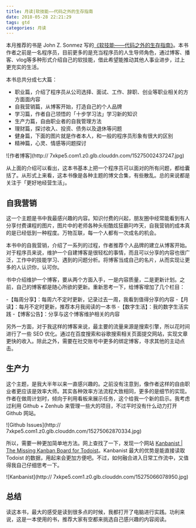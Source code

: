```yaml
---
title: 月读|软技能——代码之外的生存指南
date: 2018-05-28 22:21:29
tags: gtd
categories: 月读
---
```


本月推荐的书是 John Z. Sonmez 写的[《软技能——代码之外的生存指南》](https://book.douban.com/subject/26835090/)。本书作者之前是一名程序员，目前更多的是充当程序员的人生导师角色，通过博客、播客、vlog等多种形式介绍自己的软技能，借此希望能推动其他人事业进步，过上更充实的生活。

本书总共分成七大篇：

- 职业篇，介绍了程序员从公司选择、面试、工作、辞职、创业等职业相关的方方面面内容
- 自我营销篇，从博客开始，打造自己的个人品牌
- 学习篇，作者自己领悟的「十步学习法」学习新的知识
- 生产力篇，自由职业者的自我管理方法
- 理财篇，探讨收入、投资、债务以及退休等问题
- 健身篇，下面的图片就是作者本人，和一般的程序员形象有很大的区别
- 精神篇，心灵、情感等问题探讨

![作者博客](http://
7xkpe5.com1.z0.glb.clouddn.com/15275002437247.jpg)

从上面的介绍可以看出，这本书基本上把一个程序员可以面对的所有问题，都给囊括了。从形式上来看，这本书像是各种主题的博文合集，有些散乱。总的来说都是关注于「更好地经营生活」。

## 自我营销

这一个主题是书中我最感兴趣的内容。知识付费的兴起，朋友圈中经常能看到有人分享付费课程的图片，图片中的老师各种头衔酷炫狂霸叼咋天，自我营销的成本真的是已经低到一种程度。万物互联，每一个人都有一次成名的机会。

本书中的自我营销，介绍了一系列的过程，作者推荐个人品牌的建立从博客开始。对于程序员来说，维护一个自建博客是很轻松的事情，而且可以分享的内容也很广泛，工作中的技能学习、遇到的问题分析。将博客当成自己的名片，从而实现让更多的人认识你，认可你。

书中介绍维护一个博客，要从两个方面入手，一是内容质量，二是更新计划。之前，自己的博客都是随心所欲的更新。重新思考一下，给博客增加了几个栏目：

-【每周分享】：每周六不定时更新，记录过去一周，我看到值得分享的内容
-【月读】：每月不定时更新，推荐本月我阅读的一本书
-【数字生活】：我的数字生活实践
-【博客公告】：分享与这个博客维护相关的内容

另外一方面，对于我这样的博客来说，最主要的流量来源是搜索引擎，所以花时间进行了一些 SEO 优化。通过在百度搜索和谷歌搜索相关页面提交网站，实现文章更快的收入。除此之外，需要在社交账号中更多的绑定博客，寻求其他的主动点击。

## 生产力

这个主题，是我大半年以来一直感兴趣的。之前没有注意到，像作者这样的自由职业者更应该是效率大师。其实各种效率方法流程大致相同，更多的是细节的实现。作者在做周计划时，倾向于利用看板来展示任务，这个给我一个新的启示。我考虑过利用 Github + Zenhub 来管理一些大的项目，不过平时没有什么动力打开 Github 网站。

![Github Issues](http://
7xkpe5.com1.z0.glb.clouddn.com/15275062870334.jpg)

所以，需要一种更加简单地方法。网上查找了一下，发现一个网站 [Kanbanist | The Missing Kanban Board for Todoist](https://kanban.ist)。Kanbanist 最大的优势是能直接读取 Todoist 的数据，用起来会更加方便吧。不过，如何融合进入日常工作流中，又值得我自己仔细思考一下。

![Kanbanist](http://
7xkpe5.com1.z0.glb.clouddn.com/15275066078950.jpg)

## 总结

读这本书，最大的感受是读到很多点的时候，我都打开了电脑进行实践。功利来说，这是一本使用的书，推荐大家有空都来挑选自己感兴趣的内容阅读。


